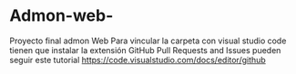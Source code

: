 # Admon-web-
Proyecto final admon Web
Para vincular la carpeta con visual studio code tienen que instalar la extensión GitHub Pull Requests and Issues 
pueden seguir este tutorial https://code.visualstudio.com/docs/editor/github

